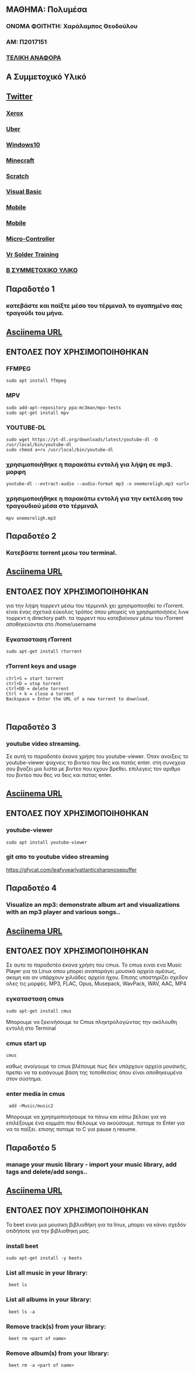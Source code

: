 ## ΜΑΘΗΜΑ: Πολυμέσα  
 
### ONOMA ΦΟΙΤΗΤΗ: Χαράλαμπος Θεοδούλου
### ΑΜ: Π2017151

### [ΤΕΛΙΚΗ ΑΝΑΦΟΡΑ](https://github.com/p17theo3/--TELIKI-ANAFORA)



## Α Συμμετοχικό Υλικό 


##  [Twitter](https://twitter.com/p17theo3)

### [Xerox](https://twitter.com/p17theo3/status/1193280196171964416)
### [Uber](https://twitter.com/p17theo3/status/1193280727535771653)
### [Windows10](https://twitter.com/p17theo3/status/1193282212520747008)
### [Minecraft](https://twitter.com/p17theo3/status/1193285053197029377)
### [Scratch](https://twitter.com/p17theo3/status/1193285905903214594)
### [Visual Basic](https://twitter.com/p17theo3/status/1193286574387150849)
### [Mobile](https://twitter.com/p17theo3/status/1193287740625997824)
### [Mobile](https://twitter.com/p17theo3/status/1193289442963968000)
### [Micro-Controller](https://twitter.com/p17theo3/status/1193290234542333953)
### [Vr Solder Training](https://twitter.com/p17theo3/status/1193292729511489536)

### [Β ΣΥΜΜΕΤΟΧΙΚΟ ΥΛΙΚΟ](https://github.com/p17theo3/gr)

## Παραδοτέο 1
### κατεβάστε και παίξτε μέσο του τέρμιναλ το αγαπημένο σας τραγούδι του μήνα.

## [Asciinema URL](http://asciinema.org/a/qxybfXGWa4Pyo4zbJNCgJM01m)


## ΕΝΤΟΛΕΣ ΠΟΥ ΧΡΗΣΙΜΟΠΟΙΗΘΗΚΑΝ 




### FFMPEG

```
sudo apt install ffmpeg
```


### MPV

```
sudo add-apt-repository ppa:mc3man/mpv-tests
sudo apt-get install mpv
```

### YOUTUBE-DL

```
sudo wget https://yt-dl.org/downloads/latest/youtube-dl -O /usr/local/bin/youtube-dl
sudo chmod a+rx /usr/local/bin/youtube-dl
```


### χρησιμοποιήθηκε  η παρακάτω εντολή για λήψη σε mp3. μορφη

```
youtube-dl --extract-audio --audio-format mp3 -o onemoreligh.mp3 <url>
```

### χρησιμοποιήθηκε η παρακάτω εντολή για την εκτέλεση του τραγουδιού μέσα στο τέρμιναλ 

```
mpv onemoreligh.mp3
```




## Παραδοτέο 2
### Κατεβάστε torrent μεσω του terminal.

## [Asciinema URL](https://asciinema.org/a/277311)


## ΕΝΤΟΛΕΣ ΠΟΥ ΧΡΗΣΙΜΟΠΟΙΗΘΗΚΑΝ 

για την λήψη τορρεντ μέσω του τέρμιναλ χει χρησιμοποιηθεί  το rTorrent. είναι ένας σχετικά εύκολος τρόπος όπου μπορείς να χρησιμοποιήσεις λινκ τορρεντ η directory path. τα τορρεντ που κατεβαίνουν μέσω του rTorrent αποθηκεύονται στο /home/username


### Εγκατασταση rTorrent 

```
sudo apt-get install rtorrent
```


### rTorrent keys and usage

```
ctrl+S = start torrent
ctrl+D = stop torrent
ctrl+DD = delete torrent
Ctrl + k = close a torrent 
Backspace = Enter the URL of a new torrent to download.



```




## Παραδοτέο 3
### youtube video streaming.

Σε αυτή το παραδοτέο έκανα χρήση του youtube-viewer. Όταν ανοίξεις το youtube-viewer  ψαχνεις το βιντεο που θες  και πατάς enter. στη συνεχεια σου βγαζει μια λιστα με βιντεο που εχουν βρεθει. επιλεγεις τον αριθμο του βιντεο που θες να δεις και πατας enter.

## [Asciinema URL](https://asciinema.org/a/277778)


## ΕΝΤΟΛΕΣ ΠΟΥ ΧΡΗΣΙΜΟΠΟΙΗΘΗΚΑΝ 




### youtube-viewer 

```
sudo apt install youtube-viewer
```



### git απο το youtube video streaming  

https://gfycat.com/leafyyearlyatlanticsharpnosepuffer




## Παραδοτέο 4
### Visualize an mp3: demonstrate album art and visualizations with an mp3 player and various songs..

## [Asciinema URL](https://asciinema.org/a/278649)


## ΕΝΤΟΛΕΣ ΠΟΥ ΧΡΗΣΙΜΟΠΟΙΗΘΗΚΑΝ 


Σε αυτο το παραδοτέο έκανα χρήση του cmus. Το cmus ειναι ενα Music Player για τα  Linux οπου μπορεί  αναπαράγει μουσικά αρχεία αμέσως, ακομη και αν  υπάρχουν χιλιάδες αρχεία ήχου. Επισης υποστηρίζει σχεδον ολες τις μορφές. MP3, FLAC, Opus, Musepack, WavPack, WAV, AAC, MP4

###  εγκατασταση cmus

```
sudo apt-get install cmus
```

Μπορουμε να ξεκινήσουμε το Cmus πληκτρολογώντας την ακόλουθη εντολή στο Terminal

### cmus start up

```
cmus 
```

καθως ανοίγουμε το cmus βλέπουμε πως δεν υπάρχουν αρχεία μουσικής, πρεπει να τα εισάγουμε βάση της τοποθεσίας όπου είναι αποθηκευμένα στον σύστημα. 

### enter media in cmus

```
 add ~Music/music2
```

Μπορουμε να χρησιμοποιήσoυμε τα πάνω και κάτω βέλακι για να επιλέξουμε  ένα κομμάτι που θέλουμε να ακούσουμε. παταμε το  Enter για να το παίξει. επισης παταμε το  C  για pause η resume.

## Παραδοτέο 5
### manage your music library	- import your music library, add tags and delete/add songs..

## [Asciinema URL](https://asciinema.org/a/277347)


## ΕΝΤΟΛΕΣ ΠΟΥ ΧΡΗΣΙΜΟΠΟΙΗΘΗΚΑΝ 


 Το beet ειναι μια μουσικη  βιβλιοθήκη για τα linux, μπορει να κάνει σχεδόν οτιδήποτε για την βιβλιοθηκη μας.
 
### install  beet

```
sudo apt-get install -y beets
```


### List all music in your library:
```
 beet ls
```
### List all albums in your library:
```
 beet ls -a
```

### Remove track(s) from your library:
```
 beet rm <part of name>
 ```
### Remove album(s) from your library:
```
 beet rm -a <part of name>
 ```










